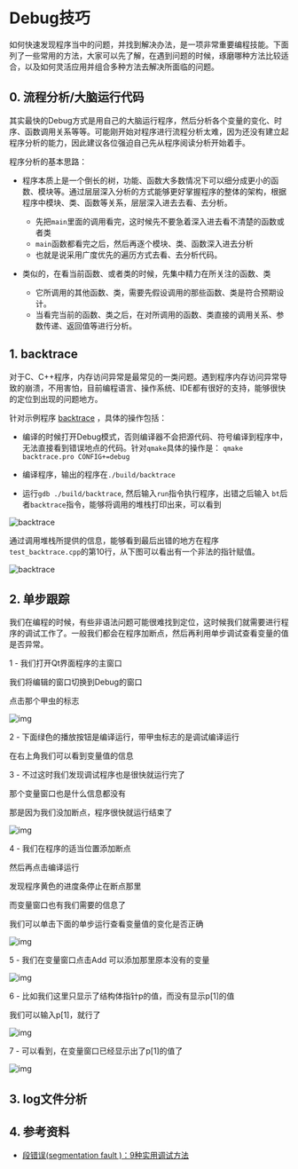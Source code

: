 # Debug技巧

如何快速发现程序当中的问题，并找到解决办法，是一项非常重要编程技能。下面列了一些常用的方法，大家可以先了解，在遇到问题的时候，琢磨哪种方法比较适合，以及如何灵活应用并组合多种方法去解决所面临的问题。

## 0. 流程分析/大脑运行代码

其实最快的Debug方式是用自己的大脑运行程序，然后分析各个变量的变化、时序、函数调用关系等等。可能刚开始对程序进行流程分析太难，因为还没有建立起程序分析的能力，因此建议各位强迫自己先从程序阅读分析开始着手。

程序分析的基本思路：

* 程序本质上是一个倒长的树，功能、函数大多数情况下可以细分成更小的函数、模块等。通过层层深入分析的方式能够更好掌握程序的整体的架构，根据程序中模块、类、函数等关系，层层深入进去去看、去分析。
	- 先把`main`里面的调用看完，这时候先不要急着深入进去看不清楚的函数或者类
	- `main`函数都看完之后，然后再逐个模块、类、函数深入进去分析
	- 也就是说采用广度优先的遍历方式去看、去分析代码。

* 类似的，在看当前函数、或者类的时候，先集中精力在所关注的函数、类

	- 它所调用的其他函数、类，需要先假设调用的那些函数、类是符合预期设计。
	- 当看完当前的函数、类之后，在对所调用的函数、类直接的调用关系、参数传递、返回值等进行分析。

   


## 1. backtrace

对于C、C++程序，内存访问异常是最常见的一类问题。遇到程序内存访问异常导致的崩溃，不用害怕，目前编程语言、操作系统、IDE都有很好的支持，能够很快的定位到出现的问题地方。

针对示例程序 [backtrace](backtrace) ，具体的操作包括：

* 编译的时候打开Debug模式，否则编译器不会把源代码、符号编译到程序中，无法直接看到错误地点的代码。针对`qmake`具体的操作是： `qmake backtrace.pro CONFIG+=debug`

* 编译程序，输出的程序在`./build/backtrace`

* 运行`gdb ./build/backtrace`, 然后输入`run`指令执行程序，出错之后输入 `bt`后者`backtrace`指令，能够将调用的堆栈打印出来，可以看到

![backtrace](images/backtrace_demo1.png)

通过调用堆栈所提供的信息，能够看到最后出错的地方在程序`test_backtrace.cpp`的第10行，从下图可以看出有一个非法的指针赋值。

![backtrace](images/backtrace_demo2.png)



## 2. 单步跟踪

我们在编程的时候，有些非语法问题可能很难找到定位，这时候我们就需要进行程序的调试工作了。一般我们都会在程序加断点，然后再利用单步调试查看变量的值是否异常。



1 - 我们打开Qt界面程序的主窗口

我们将编辑的窗口切换到Debug的窗口

点击那个甲虫的标志

![img](images/qtcreator_debug_01.png)



2 - 下面绿色的播放按钮是编译运行，带甲虫标志的是调试编译运行

在右上角我们可以看到变量值的信息


3 - 不过这时我们发现调试程序也是很快就运行完了

那个变量窗口也是什么信息都没有

那是因为我们没加断点，程序很快就运行结束了

![img](images/qtcreator_debug_02.png)



4 - 我们在程序的适当位置添加断点

然后再点击编译运行

发现程序黄色的进度条停止在断点那里

而变量窗口也有我们需要的信息了

我们可以单击下面的单步运行查看变量值的变化是否正确

![img](images/qtcreator_debug_03.png)



5 - 我们在变量窗口点击Add 可以添加那里原本没有的变量

![img](images/qtcreator_debug_04.png)



6 - 比如我们这里只显示了结构体指针p的值，而没有显示p[1]的值

我们可以输入p[1]，就行了

![img](images/qtcreator_debug_05.png)



7 - 可以看到，在变量窗口已经显示出了p[1]的值了

![img](images/qtcreator_debug_06.png)

## 3. log文件分析




## 4. 参考资料
* [段错误(segmentation fault )：9种实用调试方法](https://m.toutiaocdn.com/i6833639010007515659)
